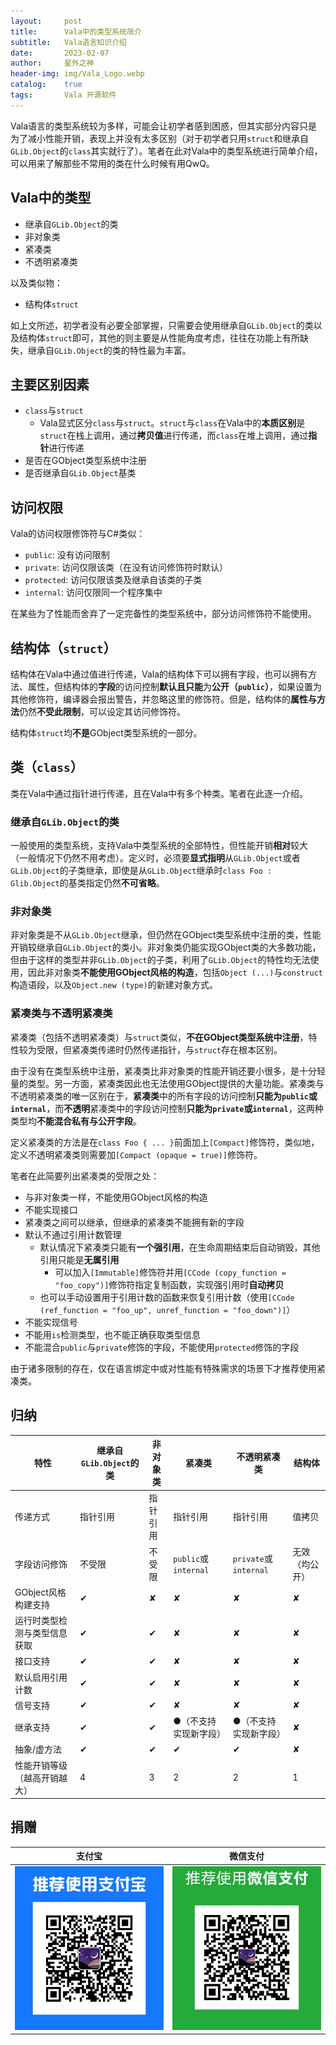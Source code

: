 ```yaml
---
layout:     post
title:      Vala中的类型系统简介
subtitle:   Vala语言知识介绍
date:       2023-02-07
author:     星外之神
header-img: img/Vala_Logo.webp
catalog:    true
tags:       Vala 开源软件
---
```


Vala语言的类型系统较为多样，可能会让初学者感到困惑，但其实部分内容只是为了减小性能开销，表现上并没有太多区别（对于初学者只用`struct`和继承自`GLib.Object`的`class`其实就行了）。笔者在此对Vala中的类型系统进行简单介绍，可以用来了解那些不常用的类在什么时候有用QwQ。

## Vala中的类型

* 继承自`GLib.Object`的类
* 非对象类
* 紧凑类
* 不透明紧凑类

以及类似物：

* 结构体`struct`

如上文所述，初学者没有必要全部掌握，只需要会使用继承自`GLib.Object`的类以及结构体`struct`即可，其他的则主要是从性能角度考虑，往往在功能上有所缺失，继承自`GLib.Object`的类的特性最为丰富。

## 主要区别因素

* `class`与`struct`
  * Vala显式区分`class`与`struct`。`struct`与`class`在Vala中的**本质区别**是`struct`在栈上调用，通过**拷贝值**进行传递，而`class`在堆上调用，通过**指针**进行传递
* 是否在GObject类型系统中注册
* 是否继承自`GLib.Object`基类

## 访问权限

Vala的访问权限修饰符与C#类似：

* `public`: 没有访问限制
* `private`: 访问仅限该类（在没有访问修饰符时默认）
* `protected`: 访问仅限该类及继承自该类的子类
* `internal`: 访问仅限同一个程序集中

在某些为了性能而舍弃了一定完备性的类型系统中，部分访问修饰符不能使用。

## 结构体（`struct`）

结构体在Vala中通过值进行传递，Vala的结构体下可以拥有字段，也可以拥有方法、属性，但结构体的**字段**的访问控制**默认且只能**为**公开（`public`）**，如果设置为其他修饰符，编译器会报出警告，并忽略这里的修饰符。但是，结构体的**属性与方法**仍然**不受此限制**，可以设定其访问修饰符。

结构体`struct`均**不是**GObject类型系统的一部分。

## 类（`class`）

类在Vala中通过指针进行传递，且在Vala中有多个种类。笔者在此逐一介绍。

### 继承自`GLib.Object`的类

一般使用的类型系统，支持Vala中类型系统的全部特性，但性能开销**相对**较大（一般情况下仍然不用考虑）。定义时，必须要**显式指明**从`GLib.Object`或者`GLib.Object`的子类继承，即使是从`GLib.Object`继承时`class Foo : Glib.Object`的基类指定仍然**不可省略**。

### 非对象类

非对象类是不从`GLib.Object`继承，但仍然在GObject类型系统中注册的类，性能开销较继承自`GLib.Object`的类小。非对象类仍能实现GObject类的大多数功能，但由于这样的类型并非`GLib.Object`的子类，利用了`GLib.Object`的特性均无法使用，因此非对象类**不能使用GObject风格的构造**，包括`Object (...)`与`construct`构造语段，以及`Object.new (type)`的新建对象方式。

### 紧凑类与不透明紧凑类

紧凑类（包括不透明紧凑类）与`struct`类似，**不在GObject类型系统中注册**，特性较为受限，但紧凑类传递时仍然传递指针，与`struct`存在根本区别。

由于没有在类型系统中注册，紧凑类比非对象类的性能开销还要小很多，是十分轻量的类型。另一方面，紧凑类因此也无法使用GObject提供的大量功能。紧凑类与不透明紧凑类的唯一区别在于，**紧凑类**中的所有字段的访问控制**只能为`public`或`internal`**，而**不透明**紧凑类中的字段访问控制**只能为`private`或`internal`**，这两种类型均**不能混合私有与公开字段**。

定义紧凑类的方法是在`class Foo { ... }`前面加上`[Compact]`修饰符，类似地，定义不透明紧凑类则需要加`[Compact (opaque = true)]`修饰符。

笔者在此简要列出紧凑类的受限之处：

* 与非对象类一样，不能使用GObject风格的构造
* 不能实现接口
* 紧凑类之间可以继承，但继承的紧凑类不能拥有新的字段
* 默认不通过引用计数管理
  * 默认情况下紧凑类只能有**一个强引用**，在生命周期结束后自动销毁，其他引用只能是**无属引用**
    * 可以加入`[Immutable]`修饰符并用`[CCode (copy_function = "foo_copy")]`修饰符指定复制函数，实现强引用时**自动拷贝**
  * 也可以手动设置用于引用计数的函数来恢复引用计数（使用`[CCode (ref_function = "foo_up", unref_function = "foo_down")]`）
* 不能实现信号
* 不能用`is`检测类型，也不能正确获取类型信息
* 不能混合`public`与`private`修饰的字段，不能使用`protected`修饰的字段

由于诸多限制的存在，仅在语言绑定中或对性能有特殊需求的场景下才推荐使用紧凑类。

## 归纳

| 特性 | 继承自`GLib.Object`的类 | 非对象类 | 紧凑类 | 不透明紧凑类 | 结构体 |
| ---- | ---- | ---- | ---- | ---- | ---- |
| 传递方式 | 指针引用 | 指针引用 | 指针引用 | 指针引用 | 值拷贝 |
| 字段访问修饰 | 不受限 | 不受限 | `public`或`internal` | `private`或`internal` | 无效（均公开） |
| GObject风格构建支持 | ✔ | ✘ | ✘ | ✘ | ✘ |
| 运行时类型检测与类型信息获取 | ✔ | ✔ | ✘ | ✘ | ✘ |
| 接口支持 | ✔ | ✔ | ✘ | ✘ | ✘ |
| 默认启用引用计数 | ✔ | ✔ | ✘ | ✘ | ✘ |
| 信号支持 | ✔ | ✔ | ✘ | ✘ | ✘ |
| 继承支持 | ✔ | ✔ | ●（不支持实现新字段） | ●（不支持实现新字段） | ✘ |
| 抽象/虚方法 | ✔ | ✔ | ✔ | ✔ | ✘ |
| 性能开销等级（越高开销越大） | 4 | 3 | 2 | 2 | 1 |

## 捐赠

|  **支付宝**  |  **微信支付**  |
|  :----:  |  :----:  |
|  [![](/img/donate-alipay.webp)](/img/donate-alipay.webp)  |  [![](/img/donate-wechatpay.webp)](/img/donate-wechatpay.webp)  |
